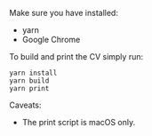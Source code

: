 Make sure you have installed:
- yarn
- Google Chrome

To build and print the CV simply run:

```console
yarn install
yarn build
yarn print
```

Caveats:
- The print script is macOS only.
